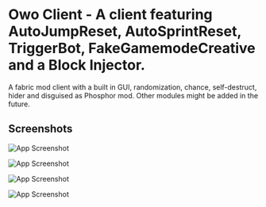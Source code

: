 
# Owo Client - A client featuring AutoJumpReset, AutoSprintReset, TriggerBot, FakeGamemodeCreative and a Block Injector.

A fabric mod client with a built in GUI, randomization, chance, self-destruct, hider and disguised as Phosphor mod. Other modules might be added in the future.

## Screenshots

![App Screenshot](https://media.discordapp.net/attachments/1068233768223125647/1125871665843273848/image.png)

![App Screenshot](https://media.discordapp.net/attachments/1068233768223125647/1125871576718508123/image.png)

![App Screenshot](https://media.discordapp.net/attachments/1068233768223125647/1125871512675684392/image.png)

![App Screenshot](https://media.discordapp.net/attachments/1068234009110388757/1124494923559874600/image.png?width=331&height=103)
